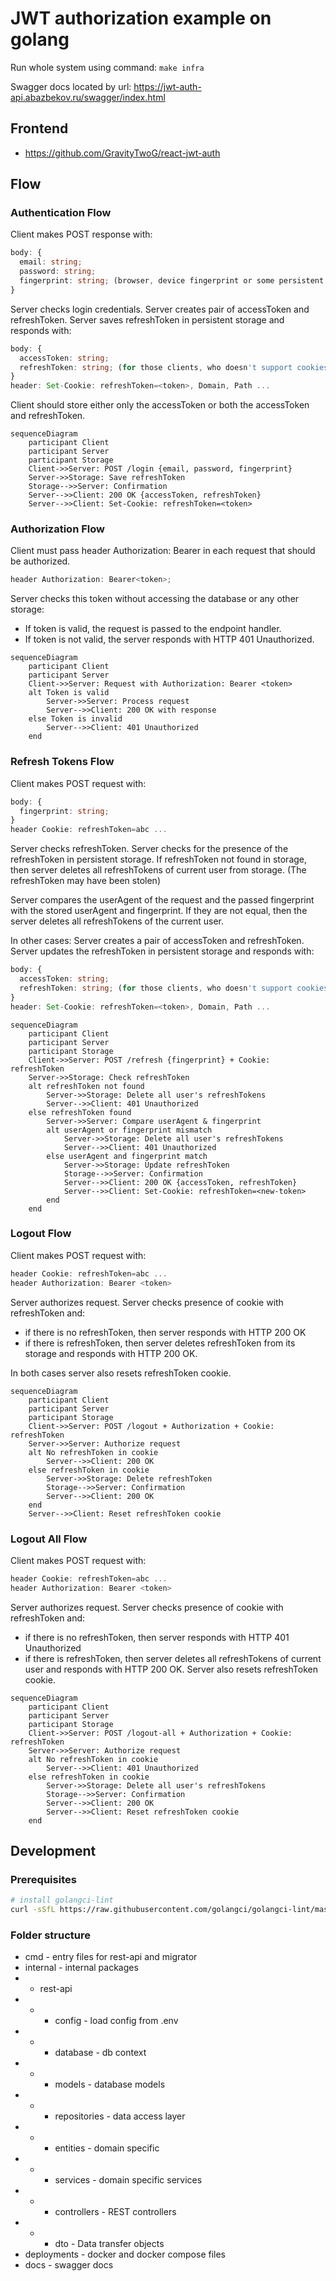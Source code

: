 # JWT authorization example on golang

Run whole system using command: `make infra`

Swagger docs located by url: https://jwt-auth-api.abazbekov.ru/swagger/index.html

## Frontend

- https://github.com/GravityTwoG/react-jwt-auth

## Flow

### Authentication Flow

Client makes POST response with:

```typescript
body: {
  email: string;
  password: string;
  fingerprint: string; (browser, device fingerprint or some persistent id stored on device)
}
```

Server checks login credentials.
Server creates pair of accessToken and refreshToken. Server saves refreshToken in persistent storage and responds with:

```typescript
body: {
  accessToken: string;
  refreshToken: string; (for those clients, who doesn't support cookies)
}
header: Set-Cookie: refreshToken=<token>, Domain, Path ...
```

Client should store either only the accessToken or both the accessToken and refreshToken.

```mermaid
sequenceDiagram
    participant Client
    participant Server
    participant Storage
    Client->>Server: POST /login {email, password, fingerprint}
    Server->>Storage: Save refreshToken
    Storage-->>Server: Confirmation
    Server-->>Client: 200 OK {accessToken, refreshToken}
    Server-->>Client: Set-Cookie: refreshToken=<token>
```

### Authorization Flow

Client must pass header Authorization: Bearer <token> in each request that should be authorized.

```typescript
header Authorization: Bearer<token>;
```

Server checks this token without accessing the database or any other storage:

- If token is valid, the request is passed to the endpoint handler.
- If token is not valid, the server responds with HTTP 401 Unauthorized.

```mermaid
sequenceDiagram
    participant Client
    participant Server
    Client->>Server: Request with Authorization: Bearer <token>
    alt Token is valid
        Server->>Server: Process request
        Server-->>Client: 200 OK with response
    else Token is invalid
        Server-->>Client: 401 Unauthorized
    end
```

### Refresh Tokens Flow

Client makes POST request with:

```typescript
body: {
  fingerprint: string;
}
header Cookie: refreshToken=abc ...
```

Server checks refreshToken.
Server checks for the presence of the refreshToken in persistent storage.
If refreshToken not found in storage, then server deletes all refreshTokens of current user from storage. (The refreshToken may have been stolen)

Server compares the userAgent of the request and the passed fingerprint with the stored userAgent and fingerprint. If they are not equal, then the server deletes all refreshTokens of the current user.

In other cases:
Server creates a pair of accessToken and refreshToken. Server updates the refreshToken in persistent storage and responds with:

```typescript
body: {
  accessToken: string;
  refreshToken: string; (for those clients, who doesn't support cookies)
}
header: Set-Cookie: refreshToken=<token>, Domain, Path ...
```

```mermaid
sequenceDiagram
    participant Client
    participant Server
    participant Storage
    Client->>Server: POST /refresh {fingerprint} + Cookie: refreshToken
    Server->>Storage: Check refreshToken
    alt refreshToken not found
        Server->>Storage: Delete all user's refreshTokens
        Server-->>Client: 401 Unauthorized
    else refreshToken found
        Server->>Server: Compare userAgent & fingerprint
        alt userAgent or fingerprint mismatch
            Server->>Storage: Delete all user's refreshTokens
            Server-->>Client: 401 Unauthorized
        else userAgent and fingerprint match
            Server->>Storage: Update refreshToken
            Storage-->>Server: Confirmation
            Server-->>Client: 200 OK {accessToken, refreshToken}
            Server-->>Client: Set-Cookie: refreshToken=<new-token>
        end
    end
```

### Logout Flow

Client makes POST request with:

```typescript
header Cookie: refreshToken=abc ...
header Authorization: Bearer <token>
```

Server authorizes request.
Server checks presence of cookie with refreshToken and:

- if there is no refreshToken, then server responds with HTTP 200 OK
- if there is refreshToken, then server deletes refreshToken from its storage and responds with HTTP 200 OK.

In both cases server also resets refreshToken cookie.

```mermaid
sequenceDiagram
    participant Client
    participant Server
    participant Storage
    Client->>Server: POST /logout + Authorization + Cookie: refreshToken
    Server->>Server: Authorize request
    alt No refreshToken in cookie
        Server-->>Client: 200 OK
    else refreshToken in cookie
        Server->>Storage: Delete refreshToken
        Storage-->>Server: Confirmation
        Server-->>Client: 200 OK
    end
    Server-->>Client: Reset refreshToken cookie
```

### Logout All Flow

Client makes POST request with:

```typescript
header Cookie: refreshToken=abc ...
header Authorization: Bearer <token>
```

Server authorizes request.
Server checks presence of cookie with refreshToken and:

- if there is no refreshToken, then server responds with HTTP 401 Unauthorized
- if there is refreshToken, then server deletes all refreshTokens of current user and responds with HTTP 200 OK. Server also resets refreshToken cookie.

```mermaid
sequenceDiagram
    participant Client
    participant Server
    participant Storage
    Client->>Server: POST /logout-all + Authorization + Cookie: refreshToken
    Server->>Server: Authorize request
    alt No refreshToken in cookie
        Server-->>Client: 401 Unauthorized
    else refreshToken in cookie
        Server->>Storage: Delete all user's refreshTokens
        Storage-->>Server: Confirmation
        Server-->>Client: 200 OK
        Server-->>Client: Reset refreshToken cookie
    end
```

## Development

### Prerequisites

```sh
# install golangci-lint
curl -sSfL https://raw.githubusercontent.com/golangci/golangci-lint/master/install.sh | sh -s -- -b $(go env GOPATH)/bin v1.59.1
```

### Folder structure

- cmd - entry files for rest-api and migrator
- internal - internal packages
- - rest-api
- - - config - load config from .env
- - - database - db context
- - - models - database models
- - - repositories - data access layer
- - - entities - domain specific
- - - services - domain specific services
- - - controllers - REST controllers
- - - dto - Data transfer objects
- deployments - docker and docker compose files
- docs - swagger docs

```

```
